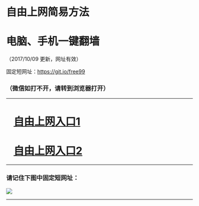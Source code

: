 ﻿# 自由上网简易方法

# 电脑、手机一键翻墙

（2017/10/09 更新，网址有效）

固定短网址：https://git.io/free99

### （微信如打不开，请转到浏览器打开）


***





# &nbsp;&nbsp; <a href="http://ft1193520487.fwq-tz-1001.info/fwqtz01.html?t=10090011543 " target="_blank">自由上网入口1</a>
# &nbsp;&nbsp; <a href="http://ft2761627774.fwq-tz-1002.info/fwqtz02.html?t=100900126299 " target="_blank">自由上网入口2</a>
***

### 请记住下图中固定短网址：

<img src="https://s3-us-west-2.amazonaws.com/fwq-1001/yjfq-20170905okok.png" /> 


***

